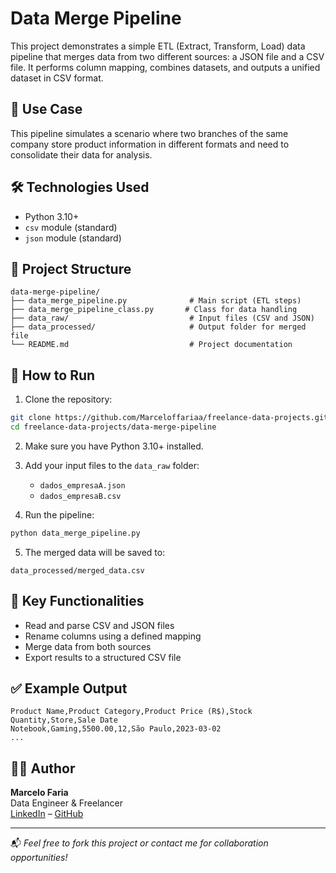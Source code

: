 # Data Merge Pipeline

This project demonstrates a simple ETL (Extract, Transform, Load) data pipeline that merges data from two different sources: a JSON file and a CSV file. It performs column mapping, combines datasets, and outputs a unified dataset in CSV format.

## 📌 Use Case

This pipeline simulates a scenario where two branches of the same company store product information in different formats and need to consolidate their data for analysis.

## 🛠 Technologies Used

- Python 3.10+
- `csv` module (standard)
- `json` module (standard)

## 📂 Project Structure

```
data-merge-pipeline/
├── data_merge_pipeline.py              # Main script (ETL steps)
├── data_merge_pipeline_class.py       # Class for data handling
├── data_raw/                           # Input files (CSV and JSON)
├── data_processed/                     # Output folder for merged file
└── README.md                           # Project documentation
```

## 🚀 How to Run

1. Clone the repository:

```bash
git clone https://github.com/Marceloffariaa/freelance-data-projects.git
cd freelance-data-projects/data-merge-pipeline
```

2. Make sure you have Python 3.10+ installed.

3. Add your input files to the `data_raw` folder:
   - `dados_empresaA.json`
   - `dados_empresaB.csv`

4. Run the pipeline:

```bash
python data_merge_pipeline.py
```

5. The merged data will be saved to:

```
data_processed/merged_data.csv
```

## 🧠 Key Functionalities

- Read and parse CSV and JSON files
- Rename columns using a defined mapping
- Merge data from both sources
- Export results to a structured CSV file

## ✅ Example Output

```csv
Product Name,Product Category,Product Price (R$),Stock Quantity,Store,Sale Date
Notebook,Gaming,5500.00,12,São Paulo,2023-03-02
...
```

## 👨‍💻 Author

**Marcelo Faria**  
Data Engineer & Freelancer  
[LinkedIn](https://www.linkedin.com/in/seu-perfil) – [GitHub](https://github.com/Marceloffariaa)

---

📬 *Feel free to fork this project or contact me for collaboration opportunities!*
